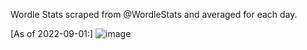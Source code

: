 Wordle Stats scraped from @WordleStats and averaged for each day. 

[As of 2022-09-01:]
![image](https://user-images.githubusercontent.com/22056288/188168255-d420fc7e-d4ac-4dd0-9c94-2e1b9c8e56a0.png)
